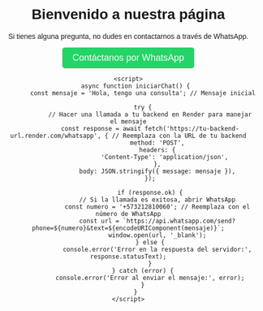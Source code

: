 <!DOCTYPE html>
<html lang="es">
<head>
    <meta charset="UTF-8">
    <meta name="viewport" content="width=device-width, initial-scale=1.0">
    <title>Chat en WhatsApp</title>
    <style>
        body {
            font-family: Arial, sans-serif;
            text-align: center;
            margin-top: 50px;
        }
        .whatsapp-button {
            padding: 10px 20px;
            background-color: #25D366; /* Color de WhatsApp */
            color: white;
            border: none;
            border-radius: 5px;
            cursor: pointer;
            text-decoration: none;
            font-size: 18px;
        }
        .whatsapp-button:hover {
            background-color: #128C7E; /* Color de WhatsApp al pasar el mouse */
        }
    </style>
</head>
<body>
    <h1>Bienvenido a nuestra página</h1>
    <p>Si tienes alguna pregunta, no dudes en contactarnos a través de WhatsApp.</p>
    <button class="whatsapp-button" onclick="iniciarChat()">Contáctanos por WhatsApp</button>

    <script>
        async function iniciarChat() {
            const mensaje = 'Hola, tengo una consulta'; // Mensaje inicial

            try {
                // Hacer una llamada a tu backend en Render para manejar el mensaje
                const response = await fetch('https://tu-backend-url.render.com/whatsapp', { // Reemplaza con la URL de tu backend
                    method: 'POST',
                    headers: {
                        'Content-Type': 'application/json',
                    },
                    body: JSON.stringify({ message: mensaje }),
                });

                if (response.ok) {
                    // Si la llamada es exitosa, abrir WhatsApp
                    const numero = '+573212810060'; // Reemplaza con el número de WhatsApp
                    const url = `https://api.whatsapp.com/send?phone=${numero}&text=${encodeURIComponent(mensaje)}`;
                    window.open(url, '_blank');
                } else {
                    console.error('Error en la respuesta del servidor:', response.statusText);
                }
            } catch (error) {
                console.error('Error al enviar el mensaje:', error);
            }
        }
    </script>
</body>
</html>
